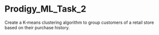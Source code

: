# Prodigy_ML_Task_2
Create a K-means clustering algorithm to group customers of a retail store based on their purchase history.
